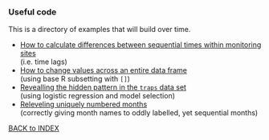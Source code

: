 ### Useful code 

This is a directory of examples that will build over time.

* [How to calculate differences between sequential times within monitoring sites](timelag.md)   
(i.e. time lags)
* [How to change values across an entire data frame](changing_all_values.md)  
(using base R subsetting with `[]`)
* [Revealling the hidden pattern in the `traps` data set](hiddenpattern.md)  
(using logistic regression and model selection)
* [Releveling uniquely numbered months](releveling_months.md)   
(correctly giving month names to oddly labelled, yet sequential months)

[BACK to INDEX](index.md)
